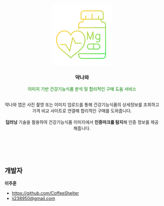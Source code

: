 <p align="center">
  <a href="https://github.com/CoffeeShelter/yagnawa">
    <img src="assets/logo.png" alt="Yagnawa" width="200" height="200">
  </a>
</p>

<h3 align="center">약나와</h3>

<p align="center" style="color: green;">
  이미지 기반 건강기능식품 분석 및 합리적인 구매 도움 서비스
  <br>
</p>


<p align="center">
<br>
약나와 앱은 사진 촬영 또는 이미지 업로드를 통해 건강기능식품의 상세정보를 조회하고 가격 비교 사이트로 연결해 합리적인 구매를 도와줍니다.
<br><br>
<strong>딥러닝</strong> 기술을 활용하여 건강기능식품 이미지에서 <strong>인증마크를 탐지</strong>해 인증 정보를 제공해줍니다.
</p>
<br><br>
<br><br>

## 개발자
**이주훈**
- <https://github.com/CoffeeShelter>
- ij238950@gmail.com